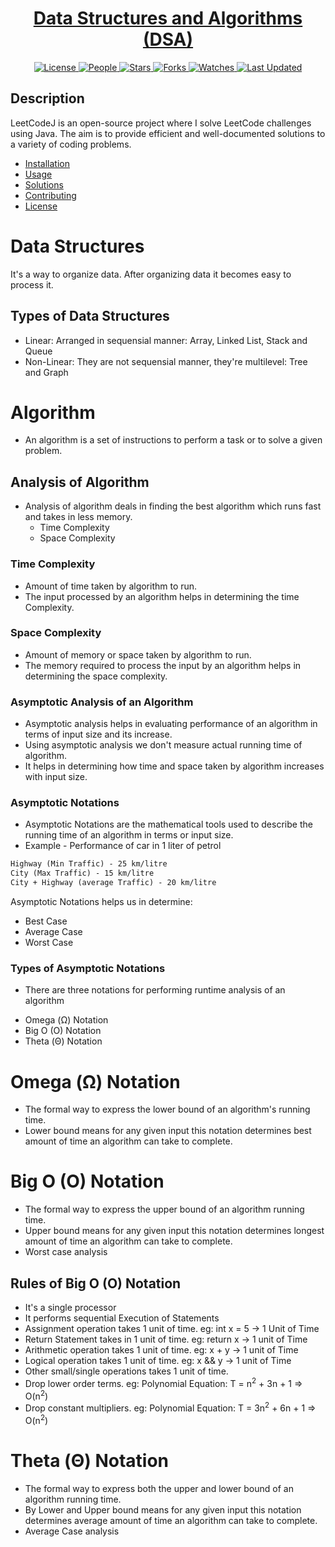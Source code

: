 <div align="center">

<h1><a href="https://github.com/TheCollinsByte/DSA">Data Structures and Algorithms (DSA)</a></h1>

<a href="https://github.com/TheCollinsByte/DSA/blob/main/LICENSE">
<img alt="License" src="https://img.shields.io/github/license/TheCollinsByte/DSA?style=flat&color=eee&label="> </a>

<a href="https://github.com/TheCollinsByte/DSA/graphs/contributors">
<img alt="People" src="https://img.shields.io/github/contributors/TheCollinsByte/DSA?style=flat&color=ffaaf2&label=People"> </a>

<a href="https://github.com/TheCollinsByte/DSA/stargazers">
<img alt="Stars" src="https://img.shields.io/github/stars/TheCollinsByte/DSA?style=flat&color=98c379&label=Stars"> </a>

<a href="https://github.com/TheCollinsByte/DSA/network/members">
<img alt="Forks" src="https://img.shields.io/github/forks/TheCollinsByte/DSA?style=flat&color=66a8e0&label=Forks"> </a>

<a href="https://github.com/TheCollinsByte/DSA/watchers">
<img alt="Watches" src="https://img.shields.io/github/watchers/TheCollinsByte/DSA?style=flat&color=f5d08b&label=Watches"> </a>

<a href="https://github.com/TheCollinsByte/DSA/pulse">
<img alt="Last Updated" src="https://img.shields.io/github/last-commit/TheCollinsByte/DSA?style=flat&color=e06c75&label="> </a>

</div>

## Description

LeetCodeJ is an open-source project where I solve LeetCode challenges using Java. The aim is to provide efficient and well-documented solutions to a variety of coding problems.

- [Installation](#installation)
- [Usage](#usage)
- [Solutions](#solutions)
- [Contributing](#contributing)
- [License](#license)

# Data Structures

It's a way to organize data. After organizing data it becomes easy to process it.

## Types of Data Structures

- Linear: Arranged in sequensial manner: Array, Linked List, Stack and Queue
- Non-Linear: They are not sequensial manner, they're multilevel: Tree and Graph

# Algorithm

- An algorithm is a set of instructions to perform a task or to solve a given problem.


## Analysis of Algorithm

- Analysis of algorithm deals in finding the best algorithm which runs fast and takes in less memory.
    * Time Complexity
    * Space Complexity

### Time Complexity

- Amount of time taken by algorithm to run.
- The input processed by an algorithm helps in determining the time Complexity.

### Space Complexity

- Amount of memory or space taken by algorithm to run.
- The memory required to process the input by an algorithm helps in determining the space complexity.

### Asymptotic Analysis of an Algorithm

- Asymptotic analysis helps in evaluating performance of an algorithm in terms of input size and its increase.
- Using asymptotic analysis we don't measure actual running time of algorithm.
- It helps in determining how time and space taken by algorithm increases with input size.

### Asymptotic Notations

- Asymptotic Notations are the mathematical tools used to describe the running time of an algorithm in terms or input size.
- Example - Performance of car in 1 liter of petrol
 
```markdown
Highway (Min Traffic) - 25 km/litre
City (Max Traffic) - 15 km/litre
City + Highway (average Traffic) - 20 km/litre
```

Asymptotic Notations helps us in determine:
* Best Case
* Average Case
* Worst Case

### Types of Asymptotic Notations

- There are three notations for performing runtime analysis of an algorithm

* Omega (Ω) Notation
* Big O (O) Notation
* Theta (Θ) Notation


# Omega (Ω) Notation

- The formal way to express the lower bound of an algorithm's running time.
- Lower bound means for any given input this notation determines best amount of time an algorithm can take to complete.

# Big O (O) Notation

- The formal way to express the upper bound of an algorithm running time.
- Upper bound means for any given input this notation determines longest amount of time an algorithm can take to complete.
- Worst case analysis

## Rules of Big O (O) Notation

- It's a single processor
- It performs sequential Execution of Statements
- Assignment operation takes 1 unit of time. eg: int x = 5 -> 1 Unit of Time
- Return Statement takes in 1 unit of time. eg: return x -> 1 unit of Time
- Arithmetic operation takes 1 unit of time. eg: x + y -> 1 unit of Time
- Logical operation takes 1 unit of time. eg: x && y -> 1 unit of Time
- Other small/single operations takes 1 unit of time.
- Drop lower order terms. eg: Polynomial Equation: T = n<sup>2</sup> + 3n + 1 => O(n<sup>2</sup>)
- Drop constant multipliers. eg: Polynomial Equation: T = 3n<sup>2</sup> + 6n + 1 => O(n<sup>2</sup>)

# Theta (Θ) Notation

- The formal way to express both the upper and lower bound of an algorithm running time.
- By Lower and Upper bound means for any given input this notation determines average amount of time an algorithm can take to complete.
- Average Case analysis
